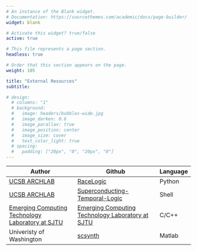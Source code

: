 ```yaml
---
# An instance of the Blank widget.
# Documentation: https://sourcethemes.com/academic/docs/page-builder/
widget: blank

# Activate this widget? true/false
active: true

# This file represents a page section.
headless: true

# Order that this section appears on the page.
weight: 105

title: "External Resources"
subtitle:

# design:
  # columns: "1"
  # background:
  #   image: headers/bubbles-wide.jpg
  #   image_darken: 0.6
  #   image_parallax: true
  #   image_position: center
  #   image_size: cover
  #   text_color_light: true
  # spacing:
  #   padding: ["20px", "0", "20px", "0"]
---
```


| Author | Github | Language |
| ------ | ------ | -------- |
| [UCSB ARCHLAB](https://www.arch.cs.ucsb.edu/) | [RaceLogic](https://github.com/UCSBarchlab/RaceLogic) | Python |
| [UCSB ARCHLAB](https://www.arch.cs.ucsb.edu/) | [Superconducting-Temporal-Logic](https://github.com/UCSBarchlab/Superconducting-Temporal-Logic) | Shell |
| [Emerging Computing Technology Laboratory at SJTU](http://umji.sjtu.edu.cn/~wkqian/index.html) | [Emerging Computing Technology Laboratory at SJTU](https://github.com/SJTU-ECTL) | C/C++ |
| Univeristy of Washington | [scsynth](https://github.com/arminalaghi/scsynth) | Matlab |

